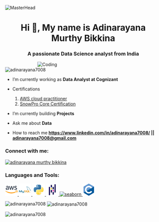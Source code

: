 ![MasterHead](https://thumbs.dreamstime.com/b/big-data-science-analysis-business-technology-concept-virtual-screen-big-data-science-analysis-business-technology-concept-145015243.jpg)
<h1 align="center">Hi 👋, My name is Adinarayana Murthy Bikkina</h1>
<h3 align="center">A passionate Data Science analyst from India</h3>
<img align="right" alt="Coding" width="400" src="https://datasciencedistrict.nl/wp-content/uploads/2021/08/kissclipart-software-engineer-clipart-programmer-computer-soft-d3b78649ef4a485f.png">

<p align="left"> <img src="https://komarev.com/ghpvc/?username=adinarayana7008&label=Profile%20views&color=0e75b6&style=flat" alt="adinarayana7008" /> </p>

- I’m currently working as **Data Analyst at Cognizant**

- Certifications
  1. [AWS cloud practitioner](https://www.credly.com/badges/bf779e21-7186-482c-8a65-87620c498192)
  2. [SnowPro Core Certification](https://www.credly.com/badges/b222b18d-81f6-4508-a8a6-8569cfb9975c/public_url)

- I’m currently building **Projects**

- Ask me about **Data**

- How to reach me **https://www.linkedin.com/in/adinarayana7008/ || adinarayana7008@gmail.com**

<h3 align="left">Connect with me:</h3>
<p align="left">
<a href="https://www.linkedin.com/in/adinarayana7008/" target="blank"><img align="center" src="https://upload.wikimedia.org/wikipedia/commons/thumb/8/81/LinkedIn_icon.svg/1200px-LinkedIn_icon.svg.png" alt="adinarayana murthy bikkina" height="30" width="40" /></a>
</p>

<h3 align="left">Languages and Tools:</h3>
<p align="left"> 
<a href="https://aws.amazon.com" target="_blank" rel="noreferrer"> <img src="https://raw.githubusercontent.com/devicons/devicon/master/icons/amazonwebservices/amazonwebservices-original-wordmark.svg" alt="aws" width="40" height="40"/> </a>  <a href="https://www.mysql.com/" target="_blank" rel="noreferrer"> <img src="https://raw.githubusercontent.com/devicons/devicon/master/icons/mysql/mysql-original-wordmark.svg" alt="mysql" width="40" height="40"/> </a> 
<a href="https://www.python.org" target="_blank" rel="noreferrer"> <img src="https://raw.githubusercontent.com/devicons/devicon/master/icons/python/python-original.svg" alt="python" width="40" height="40"/> </a> 
<a href="https://pandas.pydata.org/" target="_blank" rel="noreferrer"> <img src="https://raw.githubusercontent.com/devicons/devicon/2ae2a900d2f041da66e950e4d48052658d850630/icons/pandas/pandas-original.svg" alt="pandas" width="40" height="40"/> </a> 
<a href="https://seaborn.pydata.org/" target="_blank" rel="noreferrer"> <img src="https://seaborn.pydata.org/_images/logo-mark-lightbg.svg" alt="seaborn" width="40" height="40"/> </a> 
<a href="https://www.cprogramming.com/" target="_blank" rel="noreferrer"> <img src="https://raw.githubusercontent.com/devicons/devicon/master/icons/c/c-original.svg" alt="c" width="40" height="40"/> </a> </p>

<p><img align="left" src="https://github-readme-stats.vercel.app/api/top-langs?username=adinarayana7008&show_icons=true&locale=en&layout=compact" alt="adinarayana7008" /></p>

<p>&nbsp;<img align="center" src="https://github-readme-stats.vercel.app/api?username=adinarayana7008&show_icons=true&locale=en" alt="adinarayana7008" /></p>

<p><img align="center" src="https://github-readme-streak-stats.herokuapp.com/?user=adinarayana7008&" alt="adinarayana7008" /></p>
